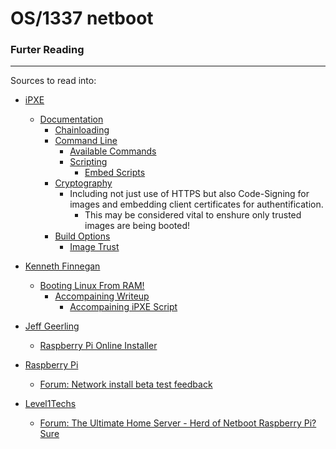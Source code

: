 #	OS/1337 netboot
###	Furter Reading

---

Sources to read into:

- [iPXE](https://github.com/ipxe/ipxe)
  - [Documentation](https://ipxe.org/docs)
    - [Chainloading](https://ipxe.org/howto/chainloading)
    - [Command Line](https://ipxe.org/cmdline)
      - [Available Commands](https://ipxe.org/cmd)
      - [Scripting](https://ipxe.org/scripting)
        - [Embed Scripts](https://ipxe.org/embed)
    - [Cryptography](https://ipxe.org/crypto)
      - Including not just use of HTTPS but also Code-Signing for images and embedding client certificates for authentification.
        - This may be considered vital to enshure only trusted images are being booted!
    - [Build Options](https://ipxe.org/buildcfg)
      - [Image Trust](https://ipxe.org/buildcfg/image_trust_cmd)


- [Kenneth Finnegan](https://www.youtube.com/@KennethFinnegan)
  - [Booting Linux From RAM!](https://www.youtube.com/watch?v=7ppdut16aYA)
    - [Accompaining Writeup](https://blog.thelifeofkenneth.com/2020/03/booting-linux-over-http.html)
      - [Accompaining iPXE Script](https://gist.github.com/PhirePhly/3856815f0a490c7d19eceffd945d5bfb#file-ipxe-script)


- [Jeff Geerling](https://www.jeffgeerling.com/)
  - [Raspberry Pi Online Installer](https://www.youtube.com/watch?v=qlBIfpBwqKY)


- [Raspberry Pi](https://raspberrypi.com/)
  - [Forum: Network install beta test feedback](https://forums.raspberrypi.com/viewtopic.php?t=329324)


- [Level1Techs](https://level1techs.com)
  - [Forum: The Ultimate Home Server - Herd of Netboot Raspberry Pi? Sure](https://forum.level1techs.com/t/the-ultimate-home-server-herd-of-netboot-raspberry-pi-sure/181022)
